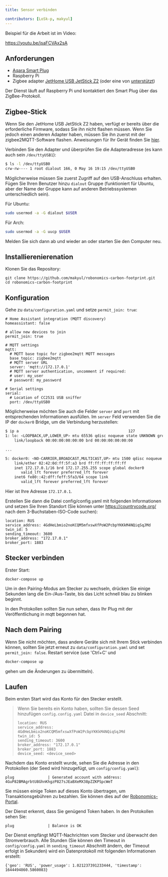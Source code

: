 ```yaml
---
title: Sensor verbinden

contributors: [LoSk-p, makyul]
---
```


Beispiel für die Arbeit ist im Video:

https://youtu.be/jsaFCVAx2sA

## Anforderungen

* [Aqara Smart Plug](https://aqara.ru/product/aqara-smart-plug/?yclid=462434430312045270)
* Raspberry Pi
* Zigbee adapter [JetHome USB JetStick Z2](https://jhome.ru/catalog/parts/PCBA/293/) (oder eine von [unterstützt](https://www.zigbee2mqtt.io/information/supported_adapters.html))

Der Dienst läuft auf Raspberry Pi und kontaktiert den Smart Plug über das ZigBee-Protokoll.

## Zigbee-Stick

Wenn Sie den JetHome USB JetStick Z2 haben, verfügt er bereits über die erforderliche Firmware, sodass Sie ihn nicht flashen müssen. Wenn Sie jedoch einen anderen Adapter haben, müssen Sie ihn zuerst mit der zigbee2MQTT-Software flashen. Anweisungen für Ihr Gerät finden Sie [hier](https://www.zigbee2mqtt.io/information/supported_adapters.html).

Verbinden Sie den Adapter und überprüfen Sie die Adapteradresse (es kann auch sein `/dev/ttyUSB1`):
```bash
$ ls -l /dev/ttyUSB0
crw-rw---- 1 root dialout 166, 0 May 16 19:15 /dev/ttyUSB0 
```

Möglicherweise müssen Sie zuerst Zugriff auf den USB-Anschluss erhalten. Fügen Sie Ihren Benutzer hinzu `dialout` Gruppe (funktioniert für Ubuntu, aber der Name der Gruppe kann auf anderen Betriebssystemen unterschiedlich sein).

Für Ubuntu:
```bash
sudo usermod -a -G dialout $USER
```

Für Arch:
```bash
sudo usermod -a -G uucp $USER
```
Melden Sie sich dann ab und wieder an oder starten Sie den Computer neu.

## Installierenierenation

Klonen Sie das Repository:

```
git clone https://github.com/makyul/robonomics-carbon-footprint.git
cd robonomics-carbon-footprint
```

## Konfiguration

Gehe zu `data/configuration.yaml` und setze `permit_join: true`:

```
# Home Assistant integration (MQTT discovery)
homeassistant: false

# allow new devices to join
permit_join: true

# MQTT settings
mqtt:
  # MQTT base topic for zigbee2mqtt MQTT messages
  base_topic: zigbee2mqtt
  # MQTT server URL
  server: 'mqtt://172.17.0.1'
  # MQTT server authentication, uncomment if required:
  # user: my_user
  # password: my_password

# Serial settings
serial:
  # Location of CC2531 USB sniffer
  port: /dev/ttyUSB0
```
Möglicherweise möchten Sie auch die Felder `server` and `port` mit entsprechenden Informationen ausfüllen. Im `server` Feld verwenden Sie die IP der `docker0` Bridge, um die Verbindung herzustellen: 

```bash
$ ip a                                                 127
1: lo: <LOOPBACK,UP,LOWER_UP> mtu 65536 qdisc noqueue state UNKNOWN group default qlen 1000
    link/loopback 00:00:00:00:00:00 brd 00:00:00:00:00:00

...

5: docker0: <NO-CARRIER,BROADCAST,MULTICAST,UP> mtu 1500 qdisc noqueue state DOWN group default 
    link/ether 02:42:0d:ff:5f:a3 brd ff:ff:ff:ff:ff:ff
    inet 172.17.0.1/16 brd 172.17.255.255 scope global docker0
       valid_lft forever preferred_lft forever
    inet6 fe80::42:dff:feff:5fa3/64 scope link 
       valid_lft forever preferred_lft forever
```
Hier ist Ihre Adresse `172.17.0.1`.

Erstellen Sie dann die Datei config/config.yaml mit folgenden Informationen und setzen Sie Ihren Standort (Sie können unter https://countrycode.org/ nach dem 3-Buchstaben-ISO-Code suchen):

```
location: RUS
service_address: 4GdHeLbmio2noKCQM5mfxswXfPoW2PcbpYKKkM4NQiqSqJMd
twin_id: 5
sending_timeout: 3600
broker_address: "172.17.0.1"
broker_port: 1883
```

## Stecker verbinden

Erster Start:

```
docker-compose up     
```

Um in den Pairing-Modus am Stecker zu wechseln, drücken Sie einige Sekunden lang die Ein-/Aus-Taste, bis das Licht schnell blau zu blinken beginnt.

In den Protokollen sollten Sie nun sehen, dass Ihr Plug mit der Veröffentlichung in mqtt begonnen hat.


## Nach dem Pairing

Wenn Sie nicht möchten, dass andere Geräte sich mit Ihrem Stick verbinden können, sollten Sie jetzt erneut zu `data/configuration.yaml` und set `permit_join: false`. Restart service (use 'Ctrl+C' und 

```bash
docker-compose up     
```
gehen um die Änderungen zu übermitteln).

## Laufen
Beim ersten Start wird das Konto für den Stecker erstellt. 
> Wenn Sie bereits ein Konto haben, sollten Sie dessen Seed hinzufügen `config.config.yaml` Datei in `device_seed` Abschnitt:
>
> ```
> location: RUS
> service_address: 4GdHeLbmio2noKCQM5mfxswXfPoW2PcbpYKKkM4NQiqSqJMd
> twin_id: 5
> sending_timeout: 3600
> broker_address: "172.17.0.1"
> broker_port: 1883
> device_seed: <device_seed>
>```

Nachdem das Konto erstellt wurde, sehen Sie die Adresse in den Protokollen (der Seed wird hinzugefügt, um `config/config.yaml`):
```
plug               | Generated account with address: 4GuP82BMAgrbtU8GhnKhgzP827sJEaBXeMX38pZZKPSpcWeT
```
Sie müssen einige Token auf dieses Konto übertragen, um Transaktionsgebühren zu bezahlen. Sie können dies auf der [Robonomics-Portal](https://polkadot.js.org/apps/?rpc=wss%3A%2F%2Fkusama.rpc.robonomics.network%2F#/accounts). 

Der Dienst erkennt, dass Sie genügend Token haben. In den Protokollen sehen Sie:
```
plug               | Balance is OK
```
Der Dienst empfängt MQTT-Nachrichten vom Stecker und überwacht den Stromverbrauch. Alle Stunden (Sie können den Timeout in `config/config.yaml` in `sending_timeout` Abschnitt ändern, der Timeout erfolgt in Sekunden) wird ein Datenprotokoll mit folgenden Informationen erstellt:
```
{'geo': 'RUS', 'power_usage': 1.021237391233444, 'timestamp': 1644494860.5860083}
```
